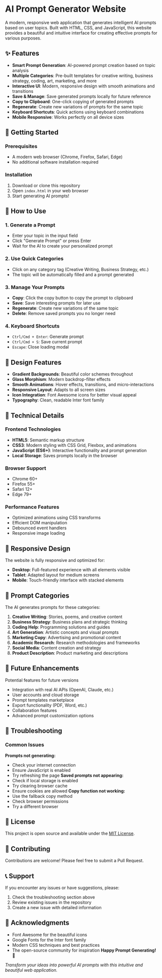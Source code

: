 # AI Prompt Generator Website
A modern, responsive web application that generates intelligent AI prompts based on user topics. Built with HTML, CSS, and JavaScript, this website provides a beautiful and intuitive interface for creating effective prompts for various purposes.
## ✨ Features
- **Smart Prompt Generation**: AI-powered prompt creation based on topic analysis
- **Multiple Categories**: Pre-built templates for creative writing, business strategy, coding, art, marketing, and more
- **Interactive UI**: Modern, responsive design with smooth animations and transitions
- **Save & Manage**: Save generated prompts locally for future reference
- **Copy to Clipboard**: One-click copying of generated prompts
- **Regenerate**: Create new variations of prompts for the same topic
- **Keyboard Shortcuts**: Quick actions using keyboard combinations
- **Mobile Responsive**: Works perfectly on all device sizes
## 🚀 Getting Started
### Prerequisites
- A modern web browser (Chrome, Firefox, Safari, Edge)
- No additional software installation required
### Installation
1. Download or clone this repository
2. Open `index.html` in your web browser
3. Start generating AI prompts!
## 🎯 How to Use
### 1. Generate a Prompt
- Enter your topic in the input field
- Click "Generate Prompt" or press Enter
- Wait for the AI to create your personalized prompt
### 2. Use Quick Categories
- Click on any category tag (Creative Writing, Business Strategy, etc.)
- The topic will be automatically filled and a prompt generated
### 3. Manage Your Prompts
- **Copy**: Click the copy button to copy the prompt to clipboard
- **Save**: Save interesting prompts for later use
- **Regenerate**: Create new variations of the same topic
- **Delete**: Remove saved prompts you no longer need
### 4. Keyboard Shortcuts
- `Ctrl/Cmd + Enter`: Generate prompt
- `Ctrl/Cmd + S`: Save current prompt
- `Escape`: Close loading modal
## 🎨 Design Features
- **Gradient Backgrounds**: Beautiful color schemes throughout
- **Glass Morphism**: Modern backdrop-filter effects
- **Smooth Animations**: Hover effects, transitions, and micro-interactions
- **Responsive Layout**: Adapts to all screen sizes
- **Icon Integration**: Font Awesome icons for better visual appeal
- **Typography**: Clean, readable Inter font family
## 🔧 Technical Details
### Frontend Technologies
- **HTML5**: Semantic markup structure
- **CSS3**: Modern styling with CSS Grid, Flexbox, and animations
- **JavaScript (ES6+)**: Interactive functionality and prompt generation
- **Local Storage**: Saves prompts locally in the browser
### Browser Support
- Chrome 60+
- Firefox 55+
- Safari 12+
- Edge 79+
### Performance Features
- Optimized animations using CSS transforms
- Efficient DOM manipulation
- Debounced event handlers
- Responsive image loading
## 📱 Responsive Design
The website is fully responsive and optimized for:
- **Desktop**: Full-featured experience with all elements visible
- **Tablet**: Adapted layout for medium screens
- **Mobile**: Touch-friendly interface with stacked elements
## 🎯 Prompt Categories
The AI generates prompts for these categories:
1. **Creative Writing**: Stories, poems, and creative content
2. **Business Strategy**: Business plans and strategic thinking
3. **Coding Help**: Programming solutions and guides
4. **Art Generation**: Artistic concepts and visual prompts
5. **Marketing Copy**: Advertising and promotional content
6. **Academic Research**: Research methodologies and frameworks
7. **Social Media**: Content creation and strategy
8. **Product Description**: Product marketing and descriptions
## 🔮 Future Enhancements
Potential features for future versions
- Integration with real AI APIs (OpenAI, Claude, etc.)
- User accounts and cloud storage
- Prompt templates marketplace
- Export functionality (PDF, Word, etc.)
- Collaboration features
- Advanced prompt customization options
## 🐛 Troubleshooting
### Common Issues
**Prompts not generating:**
- Check your internet connection
- Ensure JavaScript is enabled
- Try refreshing the page
**Saved prompts not appearing:**
- Check if local storage is enabled
- Try clearing browser cache
- Ensure cookies are allowed
**Copy function not working:**
- Use the fallback copy method
- Check browser permissions
- Try a different browser
## 📄 License
This project is open source and available under the [MIT License](LICENSE).
## 🤝 Contributing
Contributions are welcome! Please feel free to submit a Pull Request.
## 📞 Support
If you encounter any issues or have suggestions, please:
1. Check the troubleshooting section above
2. Review existing issues in the repository
3. Create a new issue with detailed information

## 🙏 Acknowledgments

- Font Awesome for the beautiful icons
- Google Fonts for the Inter font family
- Modern CSS techniques and best practices
- The open-source community for inspiration
**Happy Prompt Generating! 🚀**

*Transform your ideas into powerful AI prompts with this intuitive and beautiful web application.*
